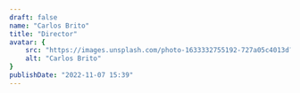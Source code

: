 ```yaml
---
draft: false
name: "Carlos Brito"
title: "Director"
avatar: {
    src: "https://images.unsplash.com/photo-1633332755192-727a05c4013d?&fit=crop&w=280",
    alt: "Carlos Brito"
}
publishDate: "2022-11-07 15:39"
---
```

